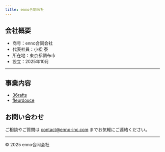 ```yaml
---
title: enno合同会社
---
```


## 会社概要

- 商号：enno合同会社
- 代表社員：小松 泰
- 所在地：東京都調布市
- 設立：2025年10月

---

## 事業内容

- [36rafts](https://about.36rafts.com)
- [fleurdouce](https://store.shopping.yahoo.co.jp/fleurdouce/)

## お問い合わせ

ご相談やご質問は [contact@enno-inc.com](mailto:contact@enno-inc.com) までお気軽にご連絡ください。

---

© 2025 enno合同会社
